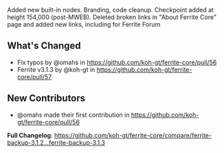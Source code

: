 Added new built-in nodes.
Branding, code cleanup.
Checkpoint added at height 154,000 (post-MWEB).
Deleted broken links in "About Ferrite Core" page and added new links, including for Ferrite Forum

## What's Changed
* Fix typos by @omahs in https://github.com/koh-gt/ferrite-core/pull/56
* Ferrite v3.1.3 by @koh-gt in https://github.com/koh-gt/ferrite-core/pull/57

## New Contributors
* @omahs made their first contribution in https://github.com/koh-gt/ferrite-core/pull/56

**Full Changelog**: https://github.com/koh-gt/ferrite-core/compare/ferrite-backup-3.1.2...ferrite-backup-3.1.3